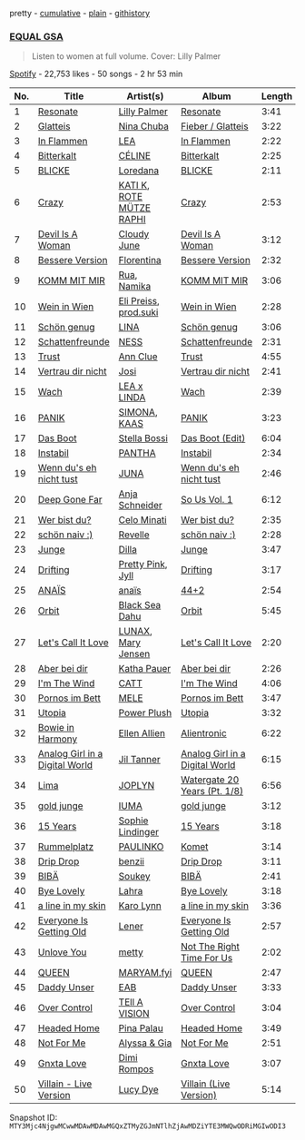 pretty - [cumulative](/playlists/cumulative/37i9dQZF1DWVA5o3WHL2eG.md) - [plain](/playlists/plain/37i9dQZF1DWVA5o3WHL2eG) - [githistory](https://github.githistory.xyz/mackorone/spotify-playlist-archive/blob/main/playlists/plain/37i9dQZF1DWVA5o3WHL2eG)

### [EQUAL GSA](https://open.spotify.com/playlist/37i9dQZF1DWVA5o3WHL2eG)

> Listen to women at full volume\. Cover: Lilly Palmer

[Spotify](https://open.spotify.com/user/spotify) - 22,753 likes - 50 songs - 2 hr 53 min

| No. | Title | Artist(s) | Album | Length |
|---|---|---|---|---|
| 1 | [Resonate](https://open.spotify.com/track/0mXFXApXwB0dlP1Adh9ne7) | [Lilly Palmer](https://open.spotify.com/artist/4h8IEOdrg60WM5XGyNOCVU) | [Resonate](https://open.spotify.com/album/2rvovGXmXLiwIbX4i2lTKn) | 3:41 |
| 2 | [Glatteis](https://open.spotify.com/track/1z9NVyu6rOFQR57vA94xbR) | [Nina Chuba](https://open.spotify.com/artist/2kS9NyuATpYwjeB93h24H5) | [Fieber / Glatteis](https://open.spotify.com/album/6eNrbdwrN1GE7VWeiDc11f) | 3:22 |
| 3 | [In Flammen](https://open.spotify.com/track/3l1lIYskIG0FgqwMoVHOfO) | [LEA](https://open.spotify.com/artist/5Yo5iU2nf4H41waPl4ZnS1) | [In Flammen](https://open.spotify.com/album/0WGrduIBH3dToig9eviG6G) | 2:22 |
| 4 | [Bitterkalt](https://open.spotify.com/track/1yBLbvFknx6TPhInLR3bOh) | [CÉLINE](https://open.spotify.com/artist/5ZYOlPpI9FZu2uIPkTB0UA) | [Bitterkalt](https://open.spotify.com/album/75I9L51LVqoKmZCBWYigsX) | 2:25 |
| 5 | [BLICKE](https://open.spotify.com/track/1QdlK28KHrGDoCACgaXOB5) | [Loredana](https://open.spotify.com/artist/2Im8m4STDBosjfmb5hmP80) | [BLICKE](https://open.spotify.com/album/54mpizfC3tVCgaldgB3G6O) | 2:11 |
| 6 | [Crazy](https://open.spotify.com/track/5NQJOfR3UlxzKFwL5RfShq) | [KATI K](https://open.spotify.com/artist/277dytbjtOXNnvRXf7Dyyv), [ROTE MÜTZE RAPHI](https://open.spotify.com/artist/0jxy7TWRoSFqe4eucObq6L) | [Crazy](https://open.spotify.com/album/1AUw3cSaq4Rqtp4VbCY23H) | 2:53 |
| 7 | [Devil Is A Woman](https://open.spotify.com/track/75hCdrSo0x1La6xUNGnvGv) | [Cloudy June](https://open.spotify.com/artist/5sBBS3CQNPDzmuTJjYwnpa) | [Devil Is A Woman](https://open.spotify.com/album/5pJK4ir6zF8VEscS6T34wL) | 3:12 |
| 8 | [Bessere Version](https://open.spotify.com/track/1z6c3dSrs6moawTgJ37gIT) | [Florentina](https://open.spotify.com/artist/7adCbfW9aRcBxWhuuSNXTo) | [Bessere Version](https://open.spotify.com/album/0shWOBCKRlvERwwkMaCP0J) | 2:32 |
| 9 | [KOMM MIT MIR](https://open.spotify.com/track/2Nd5xstwUVP4MGgnseTwmQ) | [Rua](https://open.spotify.com/artist/6mEktZc9hTEYmOEBgG9fpw), [Namika](https://open.spotify.com/artist/0HSc7yUdNSosxRb2UJnXlz) | [KOMM MIT MIR](https://open.spotify.com/album/0ygotdcaugyapQAj7zp3uV) | 3:06 |
| 10 | [Wein in Wien](https://open.spotify.com/track/45PyDjUsXPj5vGv2qX0N2W) | [Eli Preiss](https://open.spotify.com/artist/7JmNUb5QPlIV4psjRqNsID), [prod.suki](https://open.spotify.com/artist/4sRWXtD28EnvezAlaltt0x) | [Wein in Wien](https://open.spotify.com/album/2XTAG0fxViuYFeQO8gXgpp) | 2:28 |
| 11 | [Schön genug](https://open.spotify.com/track/4Cz5GKXgKwWODjdWvC3t0D) | [LINA](https://open.spotify.com/artist/3YPpKFZGAT0O8SJca2Aaj8) | [Schön genug](https://open.spotify.com/album/60e9x7E5DRVgrwCyG18sd6) | 3:06 |
| 12 | [Schattenfreunde](https://open.spotify.com/track/45lM3gTfmXLRdPDpp7DYFm) | [NESS](https://open.spotify.com/artist/0860MVRZC3Llgf1mFvnd1R) | [Schattenfreunde](https://open.spotify.com/album/7EN1ro35eCr89c04hR65Re) | 2:31 |
| 13 | [Trust](https://open.spotify.com/track/3iFMV4VhTXINenfrLNWAiy) | [Ann Clue](https://open.spotify.com/artist/5fasubnSIOTRYlIZA17ong) | [Trust](https://open.spotify.com/album/3Hm5FFYt2DLjqWDFR3acCB) | 4:55 |
| 14 | [Vertrau dir nicht](https://open.spotify.com/track/0rc5Xe21tVqyPlIzfRFOQp) | [Josi](https://open.spotify.com/artist/5vQXzZjy86ijQhMjMb1ke4) | [Vertrau dir nicht](https://open.spotify.com/album/0zjzXGObG8eQ8XYO28qWhg) | 2:41 |
| 15 | [Wach](https://open.spotify.com/track/43q02504nIBL7FUvMjMTlm) | [LEA x LINDA](https://open.spotify.com/artist/0tDJXFT2uUq1eAxyjC4Zro) | [Wach](https://open.spotify.com/album/4MNkZF6fynWqiS7YqStEL7) | 2:39 |
| 16 | [PANIK](https://open.spotify.com/track/7JDZYzLx19WN1BHbxjLeEZ) | [SIMONA](https://open.spotify.com/artist/5IrNK8jRtmwCN4JLMJMSY5), [KAAS](https://open.spotify.com/artist/6Rej5jPj4nu1O8hW04Iffk) | [PANIK](https://open.spotify.com/album/6QN8IJaxfKDuMW6Dg7N1uc) | 3:23 |
| 17 | [Das Boot](https://open.spotify.com/track/2YP18lfXcEXfG5njrDPkCb) | [Stella Bossi](https://open.spotify.com/artist/3mRoki0oqjOZy7pXCd2cSz) | [Das Boot \(Edit\)](https://open.spotify.com/album/4pCoSZ7zRvJEtZc2FoHuir) | 6:04 |
| 18 | [Instabil](https://open.spotify.com/track/287EfmsRlLBJWpdMc0gKVH) | [PANTHA](https://open.spotify.com/artist/40TyBBFIw2Nw3psoWIkNI8) | [Instabil](https://open.spotify.com/album/5YxLiyzWTuYXy5xrVMXLSl) | 2:34 |
| 19 | [Wenn du's eh nicht tust](https://open.spotify.com/track/4KwLkmnOQPpoVpD7dIyvUS) | [JUNA](https://open.spotify.com/artist/7BAvtoWO84xzAOwaSKDYlj) | [Wenn du's eh nicht tust](https://open.spotify.com/album/2JCd96fTDAgCtHF9F7GCLZ) | 2:46 |
| 20 | [Deep Gone Far](https://open.spotify.com/track/1Ledf8FxJJ7MfFnu3saspW) | [Anja Schneider](https://open.spotify.com/artist/0f14r70OISSfJoyqYaHbgV) | [So Us Vol\. 1](https://open.spotify.com/album/69NMXu0vuKRruWEe3XbPyb) | 6:12 |
| 21 | [Wer bist du?](https://open.spotify.com/track/3gissJWkvQ4DvGy5eAB6Fu) | [Celo Minati](https://open.spotify.com/artist/21VV9fUe6whK3Zo2BPoHnd) | [Wer bist du?](https://open.spotify.com/album/5Kd64BNr7TYPBpyuoz4l0D) | 2:35 |
| 22 | [schön naiv :\)](https://open.spotify.com/track/2ykcuqXjl9bg3ouHsfeISI) | [Revelle](https://open.spotify.com/artist/02EVANzKGRlR3TTTiaGAoA) | [schön naiv :\)](https://open.spotify.com/album/38apSHIt2ShQsodAhOAzP7) | 2:28 |
| 23 | [Junge](https://open.spotify.com/track/6QmuVe9sMixiRdizHHHau3) | [Dilla](https://open.spotify.com/artist/17l4XlVVWNktDeJDigQ3HJ) | [Junge](https://open.spotify.com/album/423IoNr4MW1JOAoEIfcR5E) | 3:47 |
| 24 | [Drifting](https://open.spotify.com/track/2U7qb2oA4zNbZzF38rIo1N) | [Pretty Pink](https://open.spotify.com/artist/78GHS9zWXcj8tBke222g5N), [Jyll](https://open.spotify.com/artist/255QhVPytbdcbgCbHJ5rNe) | [Drifting](https://open.spotify.com/album/0jOcIRZgPTfDN5C7QKmGUJ) | 3:17 |
| 25 | [ANAÏS](https://open.spotify.com/track/6LC6M6folYwLqgQdrlHD8m) | [anaïs](https://open.spotify.com/artist/5uT4SmzhWTYv1iia2BFnVQ) | [44+2](https://open.spotify.com/album/3fHqiz6XNIYKHKLsl7KykP) | 2:54 |
| 26 | [Orbit](https://open.spotify.com/track/4PxQHJIwiEdv4TcbbBVVA4) | [Black Sea Dahu](https://open.spotify.com/artist/5JrIBQLdYU5SkSdu0zrO70) | [Orbit](https://open.spotify.com/album/2BZEHGpfu87EtripSXOvul) | 5:45 |
| 27 | [Let's Call It Love](https://open.spotify.com/track/07TKDT070EpnvDSS0yhZdD) | [LUNAX](https://open.spotify.com/artist/7CLsFRcEkn0Amc9VlVOFwR), [Mary Jensen](https://open.spotify.com/artist/3Lhhz2OmsLzPNnSrhij4XB) | [Let's Call It Love](https://open.spotify.com/album/7fq2mXAXaSfgnvuc9CqiMR) | 2:20 |
| 28 | [Aber bei dir](https://open.spotify.com/track/4V2aSXReInkNhS1gmSezYa) | [Katha Pauer](https://open.spotify.com/artist/2YxWusBgSh4BLJdypUbFbC) | [Aber bei dir](https://open.spotify.com/album/4WU5TVzfP7bP8ZtzPubJMa) | 2:26 |
| 29 | [I'm The Wind](https://open.spotify.com/track/0y1kDv9jGWDQqO6aqdmuqC) | [CATT](https://open.spotify.com/artist/4vECkYVXR5tUXqDk2LVzkJ) | [I'm The Wind](https://open.spotify.com/album/53DVeAZQxMJY5j6r7jGuRJ) | 4:06 |
| 30 | [Pornos im Bett](https://open.spotify.com/track/178BthjruJHLNQ5CxIrThx) | [MELE](https://open.spotify.com/artist/6Lk699bosWcOqCMFLJFrPp) | [Pornos im Bett](https://open.spotify.com/album/2weTrhDqRtdQODZ6z4bDVd) | 3:47 |
| 31 | [Utopia](https://open.spotify.com/track/4202xIEzuXea2CqyZMaz2F) | [Power Plush](https://open.spotify.com/artist/5oFIcDSdVrn8T3Ldes4Ebn) | [Utopia](https://open.spotify.com/album/2IrRVfGOPj1pDEhwvu4hYV) | 3:32 |
| 32 | [Bowie in Harmony](https://open.spotify.com/track/0h3h7Mcu8m3Iw6MUQAWbsK) | [Ellen Allien](https://open.spotify.com/artist/5lsC3H1vh9YSRQckyGv0Up) | [Alientronic](https://open.spotify.com/album/72KCHzc8HIXxkpkErPbnPy) | 6:22 |
| 33 | [Analog Girl in a Digital World](https://open.spotify.com/track/6X8aDvIO7W9HAIguFwudes) | [Jil Tanner](https://open.spotify.com/artist/6S9C7LP9TXbeJhoV18RmEK) | [Analog Girl in a Digital World](https://open.spotify.com/album/1ZQa3tm2ZtyZ4Eu9O7T5R4) | 6:15 |
| 34 | [Lima](https://open.spotify.com/track/7GtRGZmitPBbHFZVrDHqi7) | [JOPLYN](https://open.spotify.com/artist/32Jt1AK733JbFR82hEZ0Ih) | [Watergate 20 Years \(Pt\. 1/8\)](https://open.spotify.com/album/0ChBYkZ5b2rZWVrlLolWg5) | 6:56 |
| 35 | [gold junge](https://open.spotify.com/track/7hULHmycFmInX4qSucxMNd) | [IUMA](https://open.spotify.com/artist/3sQkqWv3GPcfimQ2bobl2a) | [gold junge](https://open.spotify.com/album/0C4SR1CjMjx4X3HWbi4A1D) | 3:12 |
| 36 | [15 Years](https://open.spotify.com/track/5XfhFRT2iIXD9zhjiOoau7) | [Sophie Lindinger](https://open.spotify.com/artist/3b3qQWQgIMIyHcYSMY4P3g) | [15 Years](https://open.spotify.com/album/1r2fWcGwEVYuU9GOvv2BHJ) | 3:18 |
| 37 | [Rummelplatz](https://open.spotify.com/track/5KfbjvEXuvJh5d5gXnbTUG) | [PAULINKO](https://open.spotify.com/artist/6q19W6LjTlGIOtq4n0Hc54) | [Komet](https://open.spotify.com/album/1TZkquO0U0wdcUDGACsOHV) | 3:14 |
| 38 | [Drip Drop](https://open.spotify.com/track/4VsimJYHOXf0jd9TGPgzJK) | [benzii](https://open.spotify.com/artist/2v4qy7Tmy7AcIXZuUH4eJ1) | [Drip Drop](https://open.spotify.com/album/7vr2wN6tmohuaGTQ2mOBtX) | 3:11 |
| 39 | [BIBÄ](https://open.spotify.com/track/0FA6uGF0V1GCBFsM7c6esF) | [Soukey](https://open.spotify.com/artist/5opdTjPNqjz4eHPyYbpoZ6) | [BIBÄ](https://open.spotify.com/album/2HYT3G8SfdGHqIsXOvpbM2) | 2:41 |
| 40 | [Bye Lovely](https://open.spotify.com/track/2u1JxNgy2RhnOqpkZxoE8q) | [Lahra](https://open.spotify.com/artist/3VJmc3ZrfHTausmE3eTwYJ) | [Bye Lovely](https://open.spotify.com/album/2ItSFP2Ga9I3u4u5s1heaa) | 3:18 |
| 41 | [a line in my skin](https://open.spotify.com/track/1ke4aQ72kFgtq0g3Chl4iB) | [Karo Lynn](https://open.spotify.com/artist/6kTgqFXtx6GogRc1rp81W7) | [a line in my skin](https://open.spotify.com/album/1kmmKwqENIDHbavzvodyu5) | 3:36 |
| 42 | [Everyone Is Getting Old](https://open.spotify.com/track/4nR4CvWevA2NnmfpXL5D24) | [Lener](https://open.spotify.com/artist/4z6eCRDaL8dNvotGKlPhoS) | [Everyone Is Getting Old](https://open.spotify.com/album/3Xwqx2pcOau4AG8Z2p9LGR) | 2:57 |
| 43 | [Unlove You](https://open.spotify.com/track/3VT0uoVyIkrcRrWmc4joe6) | [metty](https://open.spotify.com/artist/7Db5PkiQYNyku1FZdizAVW) | [Not The Right Time For Us](https://open.spotify.com/album/3Mzq3kobahQ8a51Xlxg5Pd) | 2:02 |
| 44 | [QUEEN](https://open.spotify.com/track/5hr39FQi0R8NHeg8pSmFCQ) | [MARYAM.fyi](https://open.spotify.com/artist/3XBMpJEVQyZLNKsLI7qri9) | [QUEEN](https://open.spotify.com/album/4dF2UXtndUYmrezTiZhmp6) | 2:47 |
| 45 | [Daddy Unser](https://open.spotify.com/track/1diFCd0OpnTtKYowfNj07K) | [EAB](https://open.spotify.com/artist/6leFuFAVHMn70katG2IqoC) | [Daddy Unser](https://open.spotify.com/album/7B9XeLLudUpF59vCn7GJ3Y) | 3:33 |
| 46 | [Over Control](https://open.spotify.com/track/0Fi279thY3ggBulre48k6N) | [TEll A VISION](https://open.spotify.com/artist/0o4PC35iPXR3eK4CPkl353) | [Over Control](https://open.spotify.com/album/31pgYJ9ceUDBJvNJELmgWv) | 3:04 |
| 47 | [Headed Home](https://open.spotify.com/track/3QLJiQKjhp8eyxSz6nDRVi) | [Pina Palau](https://open.spotify.com/artist/6Ktx4W0UWEkRQKxhkIUFvP) | [Headed Home](https://open.spotify.com/album/5pNCBxmKPZIIFlbRGHRLCU) | 3:49 |
| 48 | [Not For Me](https://open.spotify.com/track/0kZ60vnXZw6dkPnjxq6jZC) | [Alyssa & Gia](https://open.spotify.com/artist/5w3B8Yivj5m2bgDixId20g) | [Not For Me](https://open.spotify.com/album/3kYAKFbVeUAh6GLqflEvhR) | 2:51 |
| 49 | [Gnxta Love](https://open.spotify.com/track/6ZiepO0OmSYOEI6WRhuw5K) | [Dimi Rompos](https://open.spotify.com/artist/6qPNkgCHtyhe6Q2mqqH4pL) | [Gnxta Love](https://open.spotify.com/album/2sx1blo3dHoC3itrX3yBxD) | 3:07 |
| 50 | [Villain \- Live Version](https://open.spotify.com/track/6FXyKhbMs5lEnoBgGiq8bY) | [Lucy Dye](https://open.spotify.com/artist/43ExVtoWEweRa8s1SlFZUj) | [Villain \(Live Version\)](https://open.spotify.com/album/229KTGQ0nvTlk2Apx2sGkB) | 5:14 |

Snapshot ID: `MTY3Mjc4NjgwMCwwMDAwMDAwMGQxZTMyZGJmNTlhZjAwMDZiYTE3MWQwODRiMGIwODI3`
